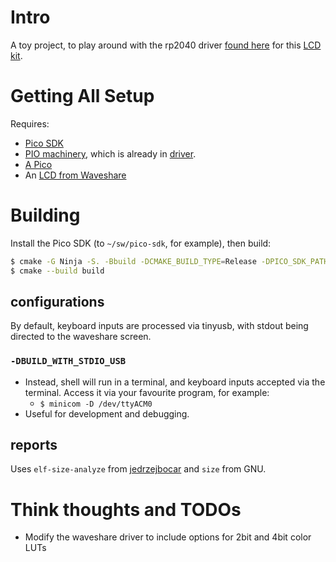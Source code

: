 # Intro

A toy project, to play around with the rp2040 driver [found here](https://dmitry.gr/?r=06.%20Thoughts&proj=09.ComplexPioMachines) for this [LCD kit](https://www.waveshare.com/pico-restouch-lcd-2.8.htm).

# Getting All Setup

Requires:
* [Pico SDK](https://github.com/raspberrypi/pico-sdk)
* [PIO machinery](https://dmitry.gr/images/pioMachinery.zip), which is already in [driver](driver).
* [A Pico](https://www.digikey.com/short/00m5w7tv)
* An [LCD from Waveshare](https://www.waveshare.com/pico-restouch-lcd-2.8.htm)

# Building

Install the Pico SDK (to `~/sw/pico-sdk`, for example), then build:
```bash
$ cmake -G Ninja -S. -Bbuild -DCMAKE_BUILD_TYPE=Release -DPICO_SDK_PATH=~/sw/pico-sdk
$ cmake --build build
```

## configurations

By default, keyboard inputs are processed via tinyusb, with stdout being directed to the waveshare screen.

### `-DBUILD_WITH_STDIO_USB`

* Instead, shell will run in a terminal, and keyboard inputs accepted via the terminal.  Access it via your favourite program, for example:
  * `$ minicom -D /dev/ttyACM0`
* Useful for development and debugging.

## reports

Uses `elf-size-analyze` from [jedrzejbocar](https://github.com/jedrzejboczar/elf-size-analyze) and `size` from GNU.

# Think thoughts and TODOs

* Modify the waveshare driver to include options for 2bit and 4bit color LUTs